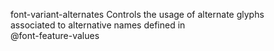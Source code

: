 font-variant-alternates
    Controls the usage of alternate glyphs  
    associated to alternative names defined in  
    @font-feature-values  
